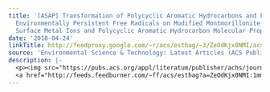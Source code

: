 ```yaml
---
title: '[ASAP] Transformation of Polycyclic Aromatic Hydrocarbons and Formation of
  Environmentally Persistent Free Radicals on Modified Montmorillonite: The Role of
  Surface Metal Ions and Polycyclic Aromatic Hydrocarbon Molecular Properties'
date: '2018-04-24'
linkTitle: http://feedproxy.google.com/~r/acs/esthag/~3/ZeOdKjx0NMI/acs.est.8b00425
source: 'Environmental Science & Technology: Latest Articles (ACS Publications)'
description: |-
  <p><img src="https://pubs.acs.org/appl/literatum/publisher/achs/journals/content/esthag/0/esthag.ahead-of-print/acs.est.8b00425/20180424/images/medium/es-2018-00425m_0005.gif" alt="TOC Graphic"/></p><div><cite>Environmental Science & Technology</cite></div><div>DOI: 10.1021/acs.est.8b00425</div><div class="feedflare">
  <a href="http://feeds.feedburner.com/~ff/acs/esthag?a=ZeOdKjx0NMI:1mmOZWgvJYo:yIl2AUoC8zA"><img src="http://feeds.feedburner.com/~ff/acs/esthag?d=yIl2AUoC8zA" border="0"></img></a>
---
```

